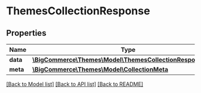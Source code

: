 # ThemesCollectionResponse

## Properties
Name | Type | Description | Notes
------------ | ------------- | ------------- | -------------
**data** | [**\BigCommerce\Themes\Model\ThemesCollectionResponseData[]**](ThemesCollectionResponseData.md) |  | [optional] 
**meta** | [**\BigCommerce\Themes\Model\CollectionMeta**](CollectionMeta.md) |  | [optional] 

[[Back to Model list]](../../README.md#documentation-for-models) [[Back to API list]](../../README.md#documentation-for-api-endpoints) [[Back to README]](../../README.md)

